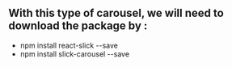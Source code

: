 ## With this type of carousel, we will need to download the package by :

- npm install react-slick --save
- npm install slick-carousel --save